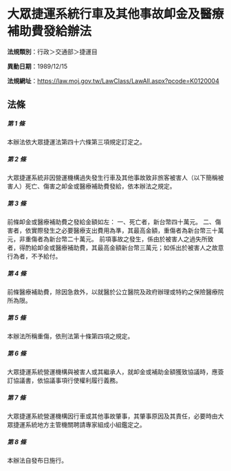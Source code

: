 # 大眾捷運系統行車及其他事故卹金及醫療補助費發給辦法

**法規類別**：行政＞交通部＞捷運目

**異動日期**：1989/12/15  

**法規網址**：https://law.moj.gov.tw/LawClass/LawAll.aspx?pcode=K0120004





## 法條
##### 第 1 條
本辦法依大眾捷運法第四十六條第三項規定訂定之。

##### 第 2 條
大眾捷運系統非因營運機構過失發生行車及其他事故致非旅客被害人（以下簡稱被害人）死亡、傷害之卹金或醫療補助費發給，依本辦法之規定。

##### 第 3 條
前條卹金或醫療補助費之發給金額如左：
一、死亡者，新台幣四十萬元。
二、傷害者，依實際發生之必要醫療支出費用為準，其最高金額，重傷者為新台幣三十萬元，非重傷者為新台幣二十萬元。
前項事故之發生，係由於被害人之過失所致者，得酌給卹金或醫療補助費，其最高金額新台幣三萬元；如係出於被害人之故意行為者，不予給付。

##### 第 4 條
前條醫療補助費，除因急救外，以就醫於公立醫院及政府辦理或特約之保險醫療院所為限。

##### 第 5 條
本辦法所稱重傷，依刑法第十條第四項之規定。

##### 第 6 條
大眾捷運系統營運機構與被害人或其繼承人，就卹金或補助金額獲致協議時，應簽訂協議書，依協議事項行使權利履行義務。

##### 第 7 條
大眾捷運系統營運機構因行車或其他事故肇事，其肇事原因及其責任，必要時由大眾捷運系統地方主管機關聘請專家組成小組鑑定之。

##### 第 8 條
本辦法自發布日施行。


